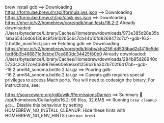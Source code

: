 brew install gdb
==> Downloading https://formulae.brew.sh/api/formula.jws.json
==> Downloading https://formulae.brew.sh/api/cask.jws.json
==> Downloading https://ghcr.io/v2/homebrew/core/gdb/manifests/16.2-2
Already downloaded: /Users/bytedance/Library/Caches/Homebrew/downloads/973e385d28e35b1aba654c6d661309c9f2e1b2b5c6c7cb44b10fd8268472c7cf--gdb-16.2-2.bottle_manifest.json
==> Fetching gdb
==> Downloading https://ghcr.io/v2/homebrew/core/gdb/blobs/sha256:dd538bad2a1415e5ddfedf6b3b466871d9abbe17ee880dc34425f80b0
Already downloaded: /Users/bytedance/Library/Caches/Homebrew/downloads/284b85d28940c5733c2c612ce4d6987e6e60e8e6a81256b26a302b702f6417bb--gdb--16.2.arm64_sonoma.bottle.2.tar.gz
==> Pouring gdb--16.2.arm64_sonoma.bottle.2.tar.gz
==> Caveats
gdb requires special privileges to access Mach ports.
You will need to codesign the binary. For instructions, see:

  https://sourceware.org/gdb/wiki/PermissionsDarwin
==> Summary
🍺  /opt/homebrew/Cellar/gdb/16.2: 99 files, 32.6MB
==> Running `brew cleanup gdb`...
Disable this behaviour by setting HOMEBREW_NO_INSTALL_CLEANUP.
Hide these hints with HOMEBREW_NO_ENV_HINTS (see `man brew`).
